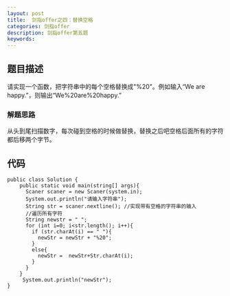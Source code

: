 ```yaml
---
layout: post
title:  剑指offer之四：替换空格
categories: 剑指offer
description: 剑指offer第五题
keywords: 
---
```



## 题目描述

请实现一个函数，把字符串中的每个空格替换成"%20"。例如输入“We are happy.”，则输出“We%20are%20happy.”

### 解题思路

从头到尾扫描数字，每次碰到空格的时候做替换，替换之后吧空格后面所有的字符都后移两个字节。

## 代码



	public class Solution {  
		public static void main(string[] args){
	      Scaner scaner = new Scaner(system.in);
	      System.out.println("请输入字符串");
	      String str = scaner.nextline(); //实现带有空格的字符串的输入
	      //遍历所有字符
	      String newstr = " ";
	      for (int i=0; i<str.length(); i++){
	        if (str.charAt(i) == " "){
	          newStr = newStr + "%20";
	        }
	        else{
	          newStr =  newStr+Str.charAt(i);
	        }
	      }
		}
		 System.out.println("newStr");
	}